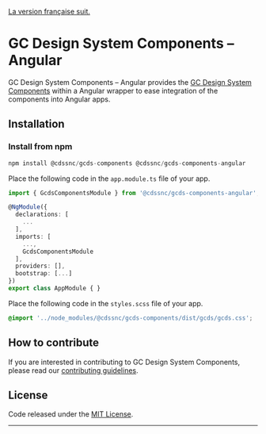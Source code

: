 [La version française suit.](#système-de-design---composants-gc)

# GC Design System Components – Angular

GC Design System Components – Angular provides the [GC Design System Components](https://github.com/cds-snc/gcds-components/tree/main/packages/web) within a Angular wrapper to ease integration of the components into Angular apps.

## Installation

### Install from npm

``` js
npm install @cdssnc/gcds-components @cdssnc/gcds-components-angular
```

Place the following code in the `app.module.ts` file of your app.

``` ts
import { GcdsComponentsModule } from '@cdssnc/gcds-components-angular';

@NgModule({
  declarations: [
    ...
  ],
  imports: [
    ...,
    GcdsComponentsModule
  ],
  providers: [],
  bootstrap: [...]
})
export class AppModule { }
```

Place the following code in the `styles.scss` file of your app.

``` css
@import '../node_modules/@cdssnc/gcds-components/dist/gcds/gcds.css';
```

## How to contribute

If you are interested in contributing to GC Design System Components, please read our [contributing guidelines](https://github.com/cds-snc/gcds-components/blob/main/CONTRIBUTING.md).

## License

Code released under the [MIT License](https://github.com/cds-snc/gcds-components/blob/main/LICENSE).

--------



